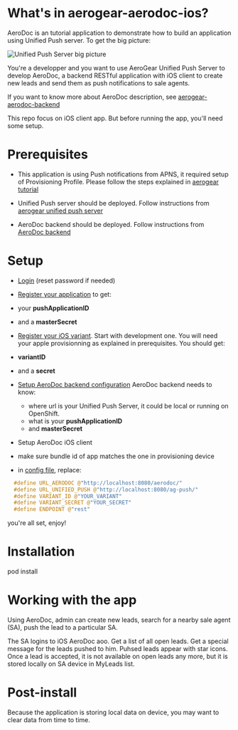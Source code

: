 What's in aerogear-aerodoc-ios?
============================
AeroDoc is an tutorial application to demonstrate how to build an application using Unified Push server. To get the big picture:


![Unified Push Server big picture](https://raw.github.com/aerogear/aerogear.org/master/docs/specs/aerogear-server-push/aerogear_unified_push_server.png "Unified Push Server big picture")


You're a developper and you want to use AeroGear Unified Push Server to develop AeroDoc, a backend RESTful application with iOS client to create new leads and send them as push notifications to sale agents. 

If you want to know more about AeroDoc description, see [aerogear-aerodoc-backend](https://github.com/aerogear/aerogear-aerodoc-backend/blob/master/readme.md#description-of-the-application)

This repo focus on iOS client app. But before running the app, you'll need some setup. 

Prerequisites
=============
* This application is using Push notifications from APNS, it required setup of Provisioning Profile. 
Please follow the steps explained in [aerogear tutorial](http://aerogear.org/docs/guides/aerogear-push-ios/)

* Unified Push server should be deployed. Follow instructions from [aerogear unified push server](https://github.com/aerogear/aerogear-unifiedpush-server)

* AeroDoc backend should be deployed. Follow instructions from [AeroDoc backend](https://github.com/aerogear/aerogear-aerodoc-backend/blob/master/readme.md#deploying-the-app)

Setup
======
* [Login](https://github.com/aerogear/aerogear-unifiedpush-server#login) (reset password if needed) 

* [Register your application](https://github.com/aerogear/aerogear-unifiedpush-server#register-push-app) to get: 
 * your **pushApplicationID** 
 * and a **masterSecret** 

* [Register your iOS variant](https://github.com/aerogear/aerogear-unifiedpush-server#ios-variant). Start with development one. You will need your apple provisionning as explained in prerequisites. You should get:
 * **variantID** 
 * and a **secret**

* [Setup AeroDoc backend configuration](https://github.com/aerogear/aerogear-aerodoc-backend/blob/master/readme.md#configure-the-push-server-details) AeroDoc backend needs to know:
  * where url is your Unified Push Server, it could be local or running on OpenShift.
  * what is your **pushApplicationID**
  * and **masterSecret**

* Setup AeroDoc iOS client
 * make sure bundle id of app matches the one in provisioning device
 * in [config file](https://github.com/aerogear/aerogear-aerodoc-ios/blob/master/AeroDoc/AeroDoc/Classes/Config/AGConfig.h), replace:

```c
  #define URL_AERODOC @"http://localhost:8080/aerodoc/"
  #define URL_UNIFIED_PUSH @"http://localhost:8080/ag-push/"
  #define VARIANT_ID @"YOUR_VARIANT"
  #define VARIANT_SECRET @"YOUR_SECRET"
  #define ENDPOINT @"rest"
```

you're all set, enjoy!

Installation
===========
 pod install

Working with the app
====================
Using AeroDoc, admin can create new leads, search for a nearby sale agent (SA), push the lead to a particular SA.

The SA logins to iOS AeroDoc aoo. Get a list of all open leads. Get a special message for the leads pushed to him. Puhsed leads appear with star icons. Once a lead is accepted, it is not available on open leads any more, but it is stored locally on SA device in MyLeads list. 

Post-install
============
Because the application is storing local data on device, you may want to clear data from time to time. 

